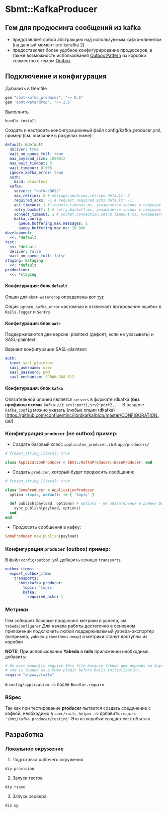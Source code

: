 # Sbmt::KafkaProducer


## Гем для продюсинга сообщений из kafka

- представляет собой абстракцию над используемым кафка-клиентом (на данный момент это karafka 2)
- предоставляет более удобное конфигурирование продюсеров, а также возможность использования [Outbox Pattern](https://gitlab.sbmt.io/paas/rfc/-/tree/master/text/paas-2219-outbox) из коробки совместно с гемом [Outbox](https://gitlab.sbmt.io/nstmrt/rubygems/outbox)

## Подключение и конфигурация

Добавить в Gemfile
```ruby
gem "sbmt-kafka_producer", "~> 0.5"
gem 'sbmt-waterdrop', '~> 2.5'
```

Выполнить
```bash
bundle install
```

Создать и настроить конфигурационный файл config/kafka_producer.yml, пример (см. описание в разделах ниже):
```yaml
default: &default
  deliver: true
  wait_on_queue_full: true
  max_payload_size: 1000012
  max_wait_timeout: 5
  wait_timeout: 0.005
  ignore_kafka_error: true
  auth:
    kind: plaintext
  kafka:
    servers: "kafka:9092"
    max_retries: 2 # message.send.max.retries default: 2
    required_acks: -1 # request.required.acks default: -1
    ack_timeout: 1 # request.timeout.ms, указывается числов в секундах default: 1
    retry_backoff: 1 # retry.backoff.ms, указывается числов в секундах default: 1
    connect_timeout: 1 # socket.connection.setup.timeout.ms, указывается числов в секундах default: 1
    kafka_config:
      queue.buffering.max.messages: 1
      queue.buffering.max.ms: 10_000
development:
  <<: *default 
test:
  <<: *default
  deliver: false
  wait_on_queue_full: false
staging: &staging
  <<: *default
production:
  <<: *staging
```

#### Конфигурация: блок `default`

Опции для `sbmt-waterdrop` определены вот [тут](https://github.com/karafka/waterdrop/blob/master/lib/waterdrop/config.rb#L25)

Опция `ignore_kafka_error` кастомная и отключает логирование ошибок в `Rails.logger` и `Sentry`

#### Конфигурация: блок `auth`

Поддерживаются две версии: plaintext (дефолт, если не указывать) и SASL-plaintext

Вариант конфигурации SASL-plaintext:
```yaml
auth:
  kind: sasl_plaintext
  sasl_username: user
  sasl_password: pwd
  sasl_mechanism: SCRAM-SHA-512
```

#### Конфигурация: блок `kafka`

Обязательной опцией является `servers` в формате rdkafka (**без префикса схемы** `kafka://`): `srv1:port1,srv2:port2,...`
В разделе `kafka_config` можно указать (любые опции rdkafka)[https://github.com/confluentinc/librdkafka/blob/master/CONFIGURATION.md]

### Конфигурация `producer` (не outbox) пример:

- Создать базовый класс `applicaton_producer.rb` в `app/producers/`

```ruby
# frozen_string_literal: true

class ApplicationProducer < Sbmt::KafkaProducer::BaseProducer; end
```

- Создать `producer`, который будет продюсить сообщения:

```ruby
# frozen_string_literal: true

class SomeProducer < ApplicationProducer
  option :topic, default: -> { 'topic' }

  def publish(payload, options) # options - не обязательный и должен быть в виде хэша
    sync_publish(payload, options)
  end
end
```

- Продюсить сообщения в кафку:

```ruby
SomeProducer.new.publish(payload)
```

### Конфигурация `producer` (outbox) пример:

В файл `config/outbox.yml` добавить секицю `transports`

```yaml
outbox_items:
  export_outbox_item:
    transports:
      sbmt/kafka_producer:
        topic: 'topic'
        kafka:
          required_acks: 1
```

### Метрики

Гем собирает базовые продюсинг метрики в yabeda, см. `YabedaConfigurer`
Для начала работы достаточно в основном приложении подключить любой поддерживаемый yabeda-экспортер (например, `yabeda-prometheus-mmap`) и метрики станут доступны из коробки

**NOTE:** При использовании **Yabeda** в **rails** приложении необходимо добавить:

```ruby
# We must manually require this file because Yabeda gem depends on Anyway gem
# and is loaded as a Puma plugin before Rails initialization.
require "anyway/rails"
```

в `config/application.rb` после `Bundler.require`

### RSpec

Так как при тестирование **producer** пытается создать соединение с кафкой, необходимо в `spec/rails_helper.rb` добавить `require 'sbmt/kafka_producer/testing'`
Это из коробки создает `mock` объекта

## Разработка

### Локальное окружение

1. Подготовка рабочего окружения
```shell
dip provision
```
2. Запуск тестов
```shell
dip rspec
```
3. Запуск сервера
```shell
dip up
```
